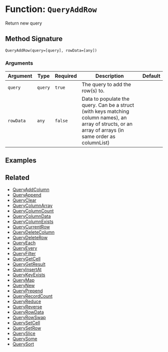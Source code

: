 [comment]: # (Note: This documentation is generated dynamically in the build process.  To modify the contents, change the javadoc on the _invoke method of the BIF class)

# Function: `QueryAddRow`

Return new query

## Method Signature

```
QueryAddRow(query=[query], rowData=[any])
```

### Arguments


| Argument | Type | Required | Description | Default |
|----------|------|----------|-------------|---------|
| `query` | `query` | `true` | The query to add the row(s) to. |  |
| `rowData` | `any` | `false` | Data to populate the query. Can be a struct (with keys matching column names), an array of structs, or an array of arrays (in<br>                   same order as columnList) |  |

## Examples



## Related

  * [QueryAddColumn](./QueryAddColumn.md)
  * [QueryAppend](./QueryAppend.md)
  * [QueryClear](./QueryClear.md)
  * [QueryColumnArray](./QueryColumnArray.md)
  * [QueryColumnCount](./QueryColumnCount.md)
  * [QueryColumnData](./QueryColumnData.md)
  * [QueryColumnExists](./QueryColumnExists.md)
  * [QueryCurrentRow](./QueryCurrentRow.md)
  * [QueryDeleteColumn](./QueryDeleteColumn.md)
  * [QueryDeleteRow](./QueryDeleteRow.md)
  * [QueryEach](./QueryEach.md)
  * [QueryEvery](./QueryEvery.md)
  * [QueryFilter](./QueryFilter.md)
  * [QueryGetCell](./QueryGetCell.md)
  * [QueryGetResult](./QueryGetResult.md)
  * [QueryInsertAt](./QueryInsertAt.md)
  * [QueryKeyExists](./QueryKeyExists.md)
  * [QueryMap](./QueryMap.md)
  * [QueryNew](./QueryNew.md)
  * [QueryPrepend](./QueryPrepend.md)
  * [QueryRecordCount](./QueryRecordCount.md)
  * [QueryReduce](./QueryReduce.md)
  * [QueryReverse](./QueryReverse.md)
  * [QueryRowData](./QueryRowData.md)
  * [QueryRowSwap](./QueryRowSwap.md)
  * [QuerySetCell](./QuerySetCell.md)
  * [QuerySetRow](./QuerySetRow.md)
  * [QuerySlice](./QuerySlice.md)
  * [QuerySome](./QuerySome.md)
  * [QuerySort](./QuerySort.md)
